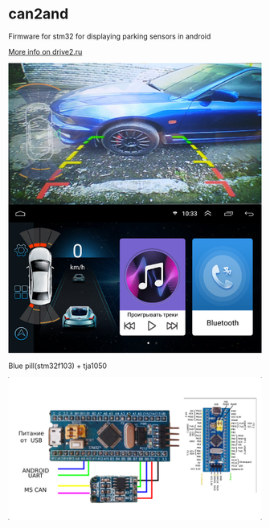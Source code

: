 # can2and
Firmware for stm32 for displaying parking sensors in android

[More info on drive2.ru](https://www.drive2.ru/l/543928403334529733/)

![android](images/1.jpg)

Blue pill(stm32f103) + tja1050

![scheme](images/2.jpg)

